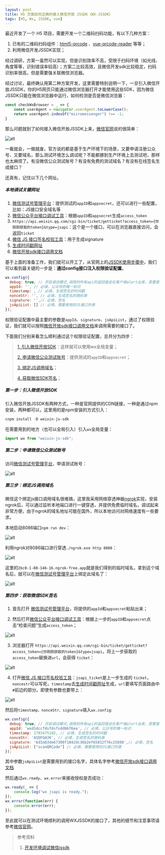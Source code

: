 ```yaml
---
layout: post
title: H5 页面如何正确的接入微信开放 JSSDK（WX-JSSDK）
tags: [H5, Wx, JSSDK, vue]
---
```


最近开发了一个 H5 项目，需要开发一个二维码扫码功能，有以下几种方案：

1.  已有的二维码扫码组件：[html5-qrcode](https://link.juejin.cn/?target=https%3A%2F%2Fgithub.com%2Fmebjas%2Fhtml5-qrcode)  、[vue-qrcode-reader](https://link.juejin.cn/?target=https%3A%2F%2Fgruhn.github.io%2Fvue-qrcode-reader%2Fdemos%2FValidate.html) 等等；
2. 利用微信开发JSSDK实现；

经过调研，方案一虽然可以实现，但是识别效率不高，受限于扫码环境（如光线、角度等等，识别错误率较高）；方案二比较高效，且微信开发sdk比较稳定，扫码识别率很高，但是需要强关联微信浏览器。

经过讨论，最终确认用第二种方案开发，这里需要特别说明一下，一旦引入微信开放JSSDK，你的H5网页只能通过微信浏览器打开才能使用这些SDK，因为微信JSSDK只能在微信浏览器中运行，如何检测是否是微信浏览器：

```javascript
const checkWxBrowser = _ => {
    const userAgent = navigator.userAgent.toLowerCase();
    return userAgent.indexOf("micromessenger") !== -1;
}
```

那么问题就到了如何接入微信开放JSSDK上来，[微信官网](https://link.juejin.cn/?target=https%3A%2F%2Fdevelopers.weixin.qq.com%2Fdoc%2Foffiaccount%2FOA_Web_Apps%2FJS-SDK.html%231)说的很简单：

![alt](/images/posts/wxjssdk/wxsdk.awebp) 

一看就会，一做就废，官方说的都是基于生产环境下的场景，又要申请注册公众号、又要域名，那么测试环境怎么调试呢？不能都挪到生产环境上去测试吧，那样也太麻烦了。有没微信公众测试账号？有没有免费的测试域名？有没有在线签名生成接口？

还真有，记住以下几个网址。

##### 本地调试关键网址

1. [微信测试号管理平台](https://link.juejin.cn?target=http%3A%2F%2Fmp.weixin.qq.com%2Fdebug%2Fcgi-bin%2Fsandboxinfo%3Faction%3Dshowinfo%26t%3Dsandbox%2Findex)：提供测试的`appID`和`appsecret`，还可以进行一些配置，比如：JS接口安全域名等
2. [微信公众平台接口调试工具](https://link.juejin.cn?target=https%3A%2F%2Fmp.weixin.qq.com%2Fdebug)：根据`appID`和`appsecret`生成`access_token`
3. `https://api.weixin.qq.com/cgi-bin/ticket/getticket?access_token={你刚刚获取的token}&type=jsapi`：这个是一个接口，可以在浏览器直接访问，会返回`ticket`
4. [微信 JS 接口签名校验工具](https://link.juejin.cn?target=https%3A%2F%2Fmp.weixin.qq.com%2Fdebug%2Fcgi-bin%2Fsandbox%3Ft%3Djsapisign)：用于生成signature
5. [生成时间戳网址](https://link.juejin.cn?target=https%3A%2F%2Ftool.chinaz.com%2FTools%2Funixtime.aspx)
6. [微信开放sdk接口调用文档](https://developers.weixin.qq.com/doc/offiaccount/OA_Web_Apps/JS-SDK.html#111)

基于上面的准备工作，我们就可以开工了，从官网上的[JSSDK使用步骤中](https://developers.weixin.qq.com/doc/offiaccount/OA_Web_Apps/JS-SDK.html#1)，我们可以看到最关键的一步是：**通过config接口注入权限验证配置**。

```javascript
wx.config({
  debug: true, // 开启调试模式,调用的所有api的返回值会在客户端alert出来，若要查看传入的参数，可以在pc端打开，参数信息会通过log打出，仅在pc端时才会打印。
  appId: '', // 必填，公众号的唯一标识
  timestamp: , // 必填，生成签名的时间戳
  nonceStr: '', // 必填，生成签名的随机串
  signature: '',// 必填，签名
  jsApiList: [] // 必填，需要使用的JS接口列表
});
```

权限验证配置中最主要的参数是`appId`、`signature`、`jsApiList`，通过了权限验证，我们就可以按照[微信开放sdk接口调用文档](https://developers.weixin.qq.com/doc/offiaccount/OA_Web_Apps/JS-SDK.html#111)来调用需要的接口了。

下面我们分别来看怎么顺利通过这个权限验证配置，总共分为四步：

> [1. 引入微信开放SDK](#second)：这样就可以使用wx全局变量；
>
> [2. 申请微信公众测试账号](#three)：提供测试的`appID`和`appsecret`；
>
> [3. 绑定JS调用域名](#first)；
>
> [4. 获取微信SDK签名](#four)；



##### <a id="second">第一步：引入微信开放SDK</a>

引入微信开放JSSDK有两种方式，一种是官网提供的CDN链接，一种是通过npm安装，两种都可以，这里用的是npm安装的方式引入：

```powershell
cnpm install -D weixin-js-sdk 
```

在需要用到的地方（也可以全局引入）引入`wx`全局变量：

```javascript
import wx from "weixin-js-sdk";
```



##### <a id="three">第二步：申请微信公众测试账号</a>

访问[微信测试号管理平台](https://link.juejin.cn?target=http%3A%2F%2Fmp.weixin.qq.com%2Fdebug%2Fcgi-bin%2Fsandboxinfo%3Faction%3Dshowinfo%26t%3Dsandbox%2Findex)，申请测试账号：

![alt](/images/posts/wxjssdk/3.png) 

##### <a id="first">第三步：绑定JS调用域名</a>

微信这个绑定js接口调用域名很难搞，这里我采用网络穿透神器[ngrok](https://ngrok.com/)实现，安装ngrok后，可以通过监听本地端口进行一键穿透，并提供免费临时域名，调试起来非常方便，由于ngrok的域名地址可能在国外，所以本地访问对网络速度有一些要求。

本地启动8086端口`npm run dev`：

![alt](/images/posts/wxjssdk/1.png) 

利用ngrok对8086端口进行穿透`./ngrok.exe http 8086`：

![alt](/images/posts/wxjssdk/2.png) 

这里的`2bc0-1-80-146-16.ngrok-free.app`就是我们得到的临时域名，拿到这个域名后，就可以在[微信测试号管理平台](https://link.juejin.cn?target=http%3A%2F%2Fmp.weixin.qq.com%2Fdebug%2Fcgi-bin%2Fsandboxinfo%3Faction%3Dshowinfo%26t%3Dsandbox%2Findex)上绑定此域名了：

![alt](/images/posts/wxjssdk/4.png) 

##### <a id="four">第四步：获取微信SDK签名</a>

1) 首先打开 [微信测试号管理平台](https://link.juejin.cn/?target=http%3A%2F%2Fmp.weixin.qq.com%2Fdebug%2Fcgi-bin%2Fsandboxinfo%3Faction%3Dshowinfo%26t%3Dsandbox%2Findex)，将提供的`appId`和`appsecret`粘贴出来；

2) 然后打开[微信公众平台接口调试工具](https://link.juejin.cn/?target=https%3A%2F%2Fmp.weixin.qq.com%2Fdebug)：根据上一步的`appID`和`appsecret`点击“检查问题”生成`access_token`；

![alt](/images/posts/wxjssdk/5.png) 

3) 浏览器打开 `https://api.weixin.qq.com/cgi-bin/ticket/getticket?access_token={你刚刚获取的token}&type=jsapi`，将上一步获取的`access_token`替换进`url`，会获得 `ticket`：

![alt](/images/posts/wxjssdk/6.png) 

4)  打开[微信 JS 接口签名校验工具](https://link.juejin.cn/?target=https%3A%2F%2Fmp.weixin.qq.com%2Fdebug%2Fcgi-bin%2Fsandbox%3Ft%3Djsapisign)：`jsapi_ticket`是上一步生成的 `ticket`，`noncestr`可以写死，`timestamp`去[生成时间戳网址](https://link.juejin.cn/?target=https%3A%2F%2Ftool.chinaz.com%2FTools%2Funixtime.aspx)生成，`url`要填写页面路由中`#`前边的部分。即使有参数也要带上： 

![alt](/images/posts/wxjssdk/7.png) 

然后将`timestamp、nonceStr、signature`填入`wx.config`:

```javascript
wx.config({
  debug: true, // 开启调试模式,调用的所有api的返回值会在客户端alert出来，若要查看传入的参数，可以在pc端打开，参数信息会通过log打出，仅在pc端时才会打印。
  appId: 'wxd1dccfdsfdsfsdd86f6ea', // 必填，公众号的唯一标识
  timestamp: 1703475102, // 必填，生成签名的时间戳
  nonceStr: 'ASDFGHJK', // 必填，生成签名的随机串
  signature: '6d3a63de67300f1842dc36b2ef65832f76c25b98',// 必填，签名
  jsApiList: ["scanQRCode"] // 必填，需要使用的JS接口列表
});
```

其中参数`jsApiList`是需要用到的接口名字，具体名字参考[微信开放sdk接口调用文档](https://developers.weixin.qq.com/doc/offiaccount/OA_Web_Apps/JS-SDK.html#111)

然后通过`wx.ready`、`wx.error`来接收授权是否成功：

```javascript
wx.ready(_ => {
	console.log("wx jsapi is ready.");
});
wx.error(function(err) {
	console.error(err);
});
```

至此就可以在测试环境顺利的调用WXJSSDK的接口了，其他的细节和注意事项请参考[微信官网](https://link.juejin.cn/?target=https%3A%2F%2Fdevelopers.weixin.qq.com%2Fdoc%2Foffiaccount%2FOA_Web_Apps%2FJS-SDK.html%231)。

> 参考资料
>
> 1. [开发环境调试微信jssdk](https://juejin.cn/post/7215043206034948152)